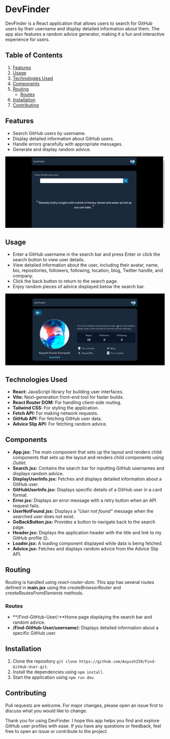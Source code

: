 # DevFinder

DevFinder is a React application that allows users to search for GitHub users by their username and display detailed information about them. The app also features a random advice generator, making it a fun and interactive experience for users.

## Table of Contents

1. [Features](#features)
2. [Usage](#usage)
3. [Technologies Used](#technologies-used)
4. [Components](#components)
5. [Routing](#routing)
    - [Routes](#routes)
6. [Installation](#installation)
7. [Contributing](#contributing)

## Features

- Search GitHub users by username.
- Display detailed information about GitHub users.
- Handle errors gracefully with appropriate messages.
- Generate and display random advice.

![DevFinde home page](/src/images/s-1.png)

## Usage

- Enter a GitHub username in the search bar and press Enter or click the search button to view user details.
- View detailed information about the user, including their avatar, name, bio, repositories, followers, following, location, blog, Twitter handle, and company.
- Click the back button to return to the search page.
- Enjoy random pieces of advice displayed below the search bar.

![Aayush259 GitHub info on DevFinder](/src/images/s-2.png)

## Technologies Used

- **React:** JavaScript library for building user interfaces.
- **Vite:** Next-generation front-end tool for faster builds.
- **React Router DOM:** For handling client-side routing.
- **Tailwind CSS:** For styling the application.
- **Fetch API:** For making network requests.
- **GitHub API:** For fetching GitHub user data.
- **Advice Slip API:** For fetching random advice.

## Components

- **App.jsx:** The main component that sets up the layout and renders child components that sets up the layout and renders child components using *Outlet*.
- **Search.jsx:** Contains the search bar for inputting GitHub usernames and displays random advice.
- **DisplayUserInfo.jsx:** Fetches and displays detailed information about a GitHub user.
- **GitHubUserInfo.jsx:** Displays specific details of a GitHub user in a card format.
- **Error.jsx:** Displays an error message with a retry button when an API request fails.
- **UserNotFound.jsx:** Displays a *"User not found"* message when the searched user does not exist.
- **GoBackButton.jsx:** Provides a button to navigate back to the search page.
- **Header.jsx:** Displays the application header with the title and link to my GitHub profile 😉.
- **Loader.jsx:** A loading component displayed while data is being fetched.
- **Advice.jsx:** Fetches and displays random advice from the Advice Slip API.

## Routing

Routing is handled using *react-router-dom*. This app has several routes defined in **main.jsx** using the *createBrowserRouter* and *createRoutesFromElements* methods.

### Routes

- **/Find-GitHub-User/:**Home page displaying the search bar and random advice.
- **/Find-GitHub-User/username/:** Displays detailed information about a specific GitHub user.

## Installation

1. Clone the repository `git clone https://github.com/Aayush259/Find-GitHub-User.git`.
2. Install the dependencies using `npm install`.
3. Start the application using `npm run dev`.

## Contributing

Pull requests are welcome. For major changes, please open an issue first to discuss what you would like to change.


Thank you for using DevFinder. I hope this app helps you find and explore GitHub user profiles with ease. If you have any questions or feedback, feel free to open an issue or contribute to the project.
